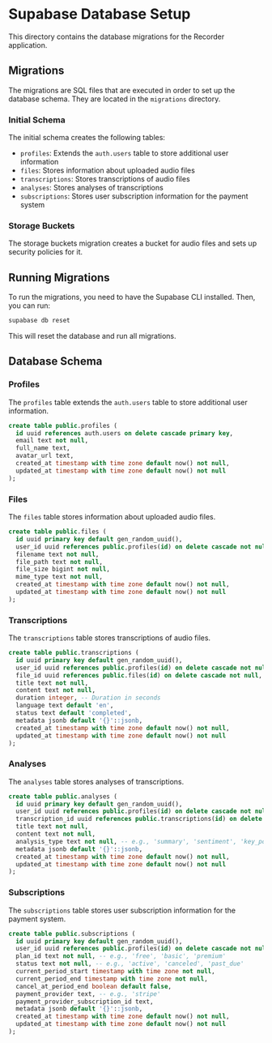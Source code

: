 # Supabase Database Setup

This directory contains the database migrations for the Recorder application.

## Migrations

The migrations are SQL files that are executed in order to set up the database schema. They are located in the `migrations` directory.

### Initial Schema

The initial schema creates the following tables:

- `profiles`: Extends the `auth.users` table to store additional user information
- `files`: Stores information about uploaded audio files
- `transcriptions`: Stores transcriptions of audio files
- `analyses`: Stores analyses of transcriptions
- `subscriptions`: Stores user subscription information for the payment system

### Storage Buckets

The storage buckets migration creates a bucket for audio files and sets up security policies for it.

## Running Migrations

To run the migrations, you need to have the Supabase CLI installed. Then, you can run:

```bash
supabase db reset
```

This will reset the database and run all migrations.

## Database Schema

### Profiles

The `profiles` table extends the `auth.users` table to store additional user information.

```sql
create table public.profiles (
  id uuid references auth.users on delete cascade primary key,
  email text not null,
  full_name text,
  avatar_url text,
  created_at timestamp with time zone default now() not null,
  updated_at timestamp with time zone default now() not null
);
```

### Files

The `files` table stores information about uploaded audio files.

```sql
create table public.files (
  id uuid primary key default gen_random_uuid(),
  user_id uuid references public.profiles(id) on delete cascade not null,
  filename text not null,
  file_path text not null,
  file_size bigint not null,
  mime_type text not null,
  created_at timestamp with time zone default now() not null,
  updated_at timestamp with time zone default now() not null
);
```

### Transcriptions

The `transcriptions` table stores transcriptions of audio files.

```sql
create table public.transcriptions (
  id uuid primary key default gen_random_uuid(),
  user_id uuid references public.profiles(id) on delete cascade not null,
  file_id uuid references public.files(id) on delete cascade not null,
  title text not null,
  content text not null,
  duration integer, -- Duration in seconds
  language text default 'en',
  status text default 'completed',
  metadata jsonb default '{}'::jsonb,
  created_at timestamp with time zone default now() not null,
  updated_at timestamp with time zone default now() not null
);
```

### Analyses

The `analyses` table stores analyses of transcriptions.

```sql
create table public.analyses (
  id uuid primary key default gen_random_uuid(),
  user_id uuid references public.profiles(id) on delete cascade not null,
  transcription_id uuid references public.transcriptions(id) on delete cascade not null,
  title text not null,
  content text not null,
  analysis_type text not null, -- e.g., 'summary', 'sentiment', 'key_points'
  metadata jsonb default '{}'::jsonb,
  created_at timestamp with time zone default now() not null,
  updated_at timestamp with time zone default now() not null
);
```

### Subscriptions

The `subscriptions` table stores user subscription information for the payment system.

```sql
create table public.subscriptions (
  id uuid primary key default gen_random_uuid(),
  user_id uuid references public.profiles(id) on delete cascade not null,
  plan_id text not null, -- e.g., 'free', 'basic', 'premium'
  status text not null, -- e.g., 'active', 'canceled', 'past_due'
  current_period_start timestamp with time zone not null,
  current_period_end timestamp with time zone not null,
  cancel_at_period_end boolean default false,
  payment_provider text, -- e.g., 'stripe'
  payment_provider_subscription_id text,
  metadata jsonb default '{}'::jsonb,
  created_at timestamp with time zone default now() not null,
  updated_at timestamp with time zone default now() not null
);
``` 
